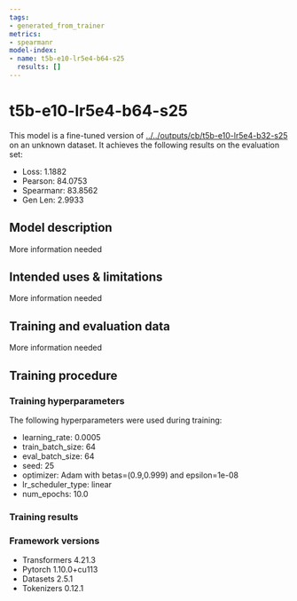 ```yaml
---
tags:
- generated_from_trainer
metrics:
- spearmanr
model-index:
- name: t5b-e10-lr5e4-b64-s25
  results: []
---
```


<!-- This model card has been generated automatically according to the information the Trainer had access to. You
should probably proofread and complete it, then remove this comment. -->

# t5b-e10-lr5e4-b64-s25

This model is a fine-tuned version of [../../outputs/cb/t5b-e10-lr5e4-b32-s25](https://huggingface.co/../../outputs/cb/t5b-e10-lr5e4-b32-s25) on an unknown dataset.
It achieves the following results on the evaluation set:
- Loss: 1.1882
- Pearson: 84.0753
- Spearmanr: 83.8562
- Gen Len: 2.9933

## Model description

More information needed

## Intended uses & limitations

More information needed

## Training and evaluation data

More information needed

## Training procedure

### Training hyperparameters

The following hyperparameters were used during training:
- learning_rate: 0.0005
- train_batch_size: 64
- eval_batch_size: 64
- seed: 25
- optimizer: Adam with betas=(0.9,0.999) and epsilon=1e-08
- lr_scheduler_type: linear
- num_epochs: 10.0

### Training results



### Framework versions

- Transformers 4.21.3
- Pytorch 1.10.0+cu113
- Datasets 2.5.1
- Tokenizers 0.12.1
